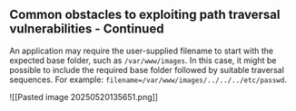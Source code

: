 ## Common obstacles to exploiting path traversal vulnerabilities - Continued

An application may require the user-supplied filename to start with the expected base folder, such as `/var/www/images`. In this case, it might be possible to include the required base folder followed by suitable traversal sequences. For example: `filename=/var/www/images/../../../etc/passwd`.

![[Pasted image 20250520135651.png]]